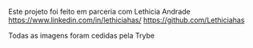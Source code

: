 Este projeto foi feito em parceria com Lethicia Andrade
https://www.linkedin.com/in/lethiciahas/
https://github.com/Lethiciahas

Todas as imagens foram cedidas pela Trybe